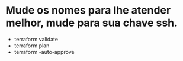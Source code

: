 # Mude os nomes para lhe atender melhor, mude para sua chave ssh.

* terraform validate
* terraform plan
* terraform -auto-approve
